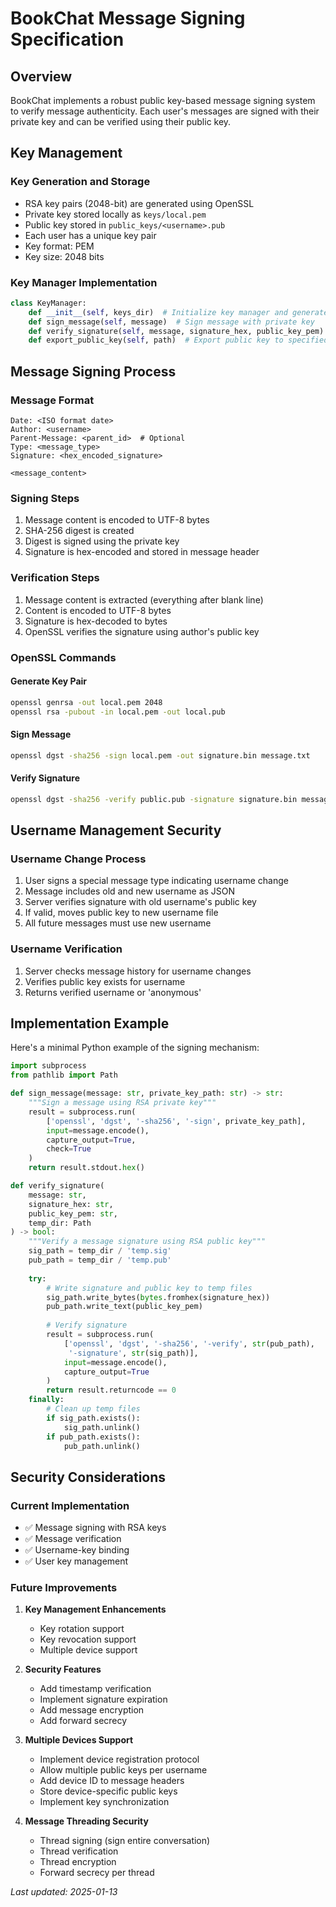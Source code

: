 # BookChat Message Signing Specification

## Overview
BookChat implements a robust public key-based message signing system to verify message authenticity. Each user's messages are signed with their private key and can be verified using their public key.

## Key Management

### Key Generation and Storage
- RSA key pairs (2048-bit) are generated using OpenSSL
- Private key stored locally as `keys/local.pem`
- Public key stored in `public_keys/<username>.pub`
- Each user has a unique key pair
- Key format: PEM
- Key size: 2048 bits

### Key Manager Implementation
```python
class KeyManager:
    def __init__(self, keys_dir)  # Initialize key manager and generate keys if needed
    def sign_message(self, message)  # Sign message with private key
    def verify_signature(self, message, signature_hex, public_key_pem)  # Verify message signature
    def export_public_key(self, path)  # Export public key to specified path
```

## Message Signing Process

### Message Format
```
Date: <ISO format date>
Author: <username>
Parent-Message: <parent_id>  # Optional
Type: <message_type>
Signature: <hex_encoded_signature>

<message_content>
```

### Signing Steps
1. Message content is encoded to UTF-8 bytes
2. SHA-256 digest is created
3. Digest is signed using the private key
4. Signature is hex-encoded and stored in message header

### Verification Steps
1. Message content is extracted (everything after blank line)
2. Content is encoded to UTF-8 bytes
3. Signature is hex-decoded to bytes
4. OpenSSL verifies the signature using author's public key

### OpenSSL Commands

#### Generate Key Pair
```bash
openssl genrsa -out local.pem 2048
openssl rsa -pubout -in local.pem -out local.pub
```

#### Sign Message
```bash
openssl dgst -sha256 -sign local.pem -out signature.bin message.txt
```

#### Verify Signature
```bash
openssl dgst -sha256 -verify public.pub -signature signature.bin message.txt
```

## Username Management Security

### Username Change Process
1. User signs a special message type indicating username change
2. Message includes old and new username as JSON
3. Server verifies signature with old username's public key
4. If valid, moves public key to new username file
5. All future messages must use new username

### Username Verification
1. Server checks message history for username changes
2. Verifies public key exists for username
3. Returns verified username or 'anonymous'

## Implementation Example

Here's a minimal Python example of the signing mechanism:

```python
import subprocess
from pathlib import Path

def sign_message(message: str, private_key_path: str) -> str:
    """Sign a message using RSA private key"""
    result = subprocess.run(
        ['openssl', 'dgst', '-sha256', '-sign', private_key_path],
        input=message.encode(),
        capture_output=True,
        check=True
    )
    return result.stdout.hex()

def verify_signature(
    message: str,
    signature_hex: str,
    public_key_pem: str,
    temp_dir: Path
) -> bool:
    """Verify a message signature using RSA public key"""
    sig_path = temp_dir / 'temp.sig'
    pub_path = temp_dir / 'temp.pub'
    
    try:
        # Write signature and public key to temp files
        sig_path.write_bytes(bytes.fromhex(signature_hex))
        pub_path.write_text(public_key_pem)
        
        # Verify signature
        result = subprocess.run(
            ['openssl', 'dgst', '-sha256', '-verify', str(pub_path),
             '-signature', str(sig_path)],
            input=message.encode(),
            capture_output=True
        )
        return result.returncode == 0
    finally:
        # Clean up temp files
        if sig_path.exists():
            sig_path.unlink()
        if pub_path.exists():
            pub_path.unlink()
```

## Security Considerations

### Current Implementation
- ✅ Message signing with RSA keys
- ✅ Message verification
- ✅ Username-key binding
- ✅ User key management

### Future Improvements
1. **Key Management Enhancements**
   - Key rotation support
   - Key revocation support
   - Multiple device support

2. **Security Features**
   - Add timestamp verification
   - Implement signature expiration
   - Add message encryption
   - Add forward secrecy

3. **Multiple Devices Support**
   - Implement device registration protocol
   - Allow multiple public keys per username
   - Add device ID to message headers
   - Store device-specific public keys
   - Implement key synchronization

4. **Message Threading Security**
   - Thread signing (sign entire conversation)
   - Thread verification
   - Thread encryption
   - Forward secrecy per thread

*Last updated: 2025-01-13*
